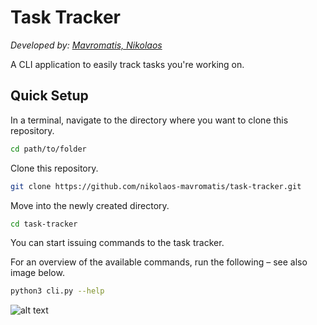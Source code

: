 # Task Tracker
*Developed by: [Mavromatis, Nikolaos](mailto:nck.mavromatis@gmail.com)*

A CLI application to easily track tasks you're working on.

## Quick Setup
In a terminal, navigate to the directory where you want to clone this repository.
```bash
cd path/to/folder
```

Clone this repository.
```bash
git clone https://github.com/nikolaos-mavromatis/task-tracker.git
```

Move into the newly created directory.
```bash
cd task-tracker
```

You can start issuing commands to the task tracker. 

For an overview of the available commands, run the following – see also image below.
```bash
python3 cli.py --help
```

![alt text](tmp/image.png)


